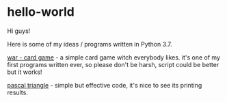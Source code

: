# hello-world

Hi guys!

Here is some of my ideas / programs written in Python 3.7.

[war - card game](https://github.com/Sonny-skyez/hello-world/blob/master/war-card-game) - a simple card game witch everybody likes. it's one of my first programs written ever, so please don't be harsh, script could be better but it works!

[pascal triangle](https://github.com/Sonny-skyez/hello-world/blob/master/pascal-triangle.py) - simple but effective code, it's nice to see its printing results.
